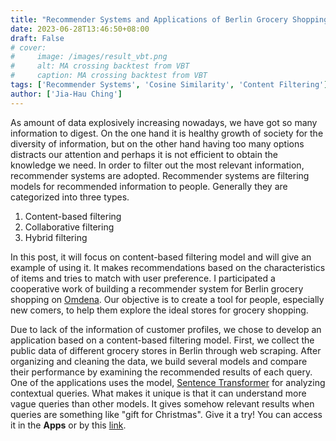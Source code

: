 ```yaml
---
title: "Recommender Systems and Applications of Berlin Grocery Shopping"
date: 2023-06-28T13:46:50+08:00
draft: False
# cover:
#     image: /images/result_vbt.png
#     alt: MA crossing backtest from VBT
#     caption: MA crossing backtest from VBT
tags: ['Recommender Systems', 'Cosine Similarity', 'Content Filtering']
author: ['Jia-Hau Ching']
---
```


As amount of data explosively increasing nowadays, we have got so many information to digest. On the one hand it is healthy growth of society for the diversity of information, but on the other hand having too many options distracts our attention and perhaps it is not efficient to obtain the knowledge we need. In order to filter out the most relevant information, recommender systems are adopted. Recommender systems are filtering models for recommended information to people. Generally they are categorized into three types.
1. Content-based filtering
2. Collaborative filtering
3. Hybrid filtering

In this post, it will focus on content-based filtering model and will give an example of using it. It makes recommendations based on the characteristics of items and tries to match with user preference. I participated a cooperative work of building a recommender system for Berlin grocery shopping on [Omdena](https://omdena.com/chapter-challenges/developing-a-recommended-system-for-grocery-shopping-in-berlin/). Our objective is to create a tool for people, especially new comers, to help them explore the ideal stores for grocery shopping.

Due to lack of the information of customer profiles, we chose to develop an application based on a content-based filtering model. First, we collect the public data of different grocery stores in Berlin through web scraping. After organizing and cleaning the data, we build several models and compare their performance by examining the recommended results of each query. One of the applications uses the model,  [Sentence Transformer](https://www.sbert.net/) for analyzing contextual queries. What makes it unique is that it can understand more vague queries than other models. It gives somehow relevant results when queries are something like "gift for Christmas". Give it a try! You can access it in the **Apps** or by this [link](https://huggingface.co/spaces/jiahau/Rec-sys-Berlin-ST).




<!-- (--- in processing ---)


candidate generation, scoring and re-ranking
sequence learning
Neural network model
Embedding space
similarity measures: Cosine, Dot-product, Euclidean Distance
pros and cons of similarity measures
pros and cons of content-based filtering
pros and cons of collaborative filtering
Matrix Factorization
Ways to minimize the objective function
1. Stochastic gradient descend (SGD)
2. Weighted alternating least squares (WALS)
Target encoding
TensorFlow, sparsetensor
Regularization
t-SNE
High norm problem
Folding problem -->